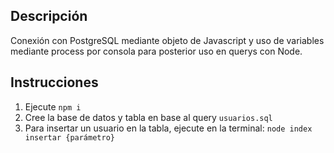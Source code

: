 ## Descripción
Conexión con PostgreSQL mediante objeto de Javascript y uso de variables mediante process por consola para posterior uso en querys con Node.

## Instrucciones
1. Ejecute ``` npm i ```
2. Cree la base de datos y tabla en base al query ``` usuarios.sql ```
3. Para insertar un usuario en la tabla, ejecute en la terminal: ``` node index insertar {parámetro} ```
